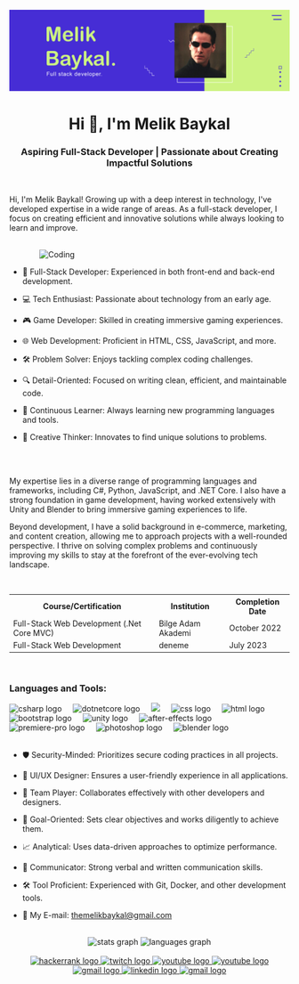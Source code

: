 ![Melik Baykal kopya](https://github.com/MelikBaykal/MelikBaykal/blob/78d9aff0baca10bc31b1e9d34bfd7cc098dd7fbb/Images/Banner.png)

<h1 align="center">Hi 👋, I'm Melik Baykal</h1>
<h3 align="center">Aspiring Full-Stack Developer | Passionate about Creating Impactful Solutions</h3>
<br>
<p>Hi, I'm Melik Baykal! Growing up with a deep interest in technology, I've developed expertise in a wide range of areas. As a full-stack developer, I focus on creating efficient and innovative solutions while always looking to learn and improve. </p>
<br>
<img align="right" alt="Coding" width="450" src="https://user-images.githubusercontent.com/76618468/182401596-c099a3e0-feb7-4eaf-aa10-67c454f1524b.png">
<br>

- 🚀 Full-Stack Developer: Experienced in both front-end and back-end development.

- 💻 Tech Enthusiast: Passionate about technology from an early age.

- 🎮 Game Developer: Skilled in creating immersive gaming experiences.

- 🌐 Web Development: Proficient in HTML, CSS, JavaScript, and more.

- 🛠️ Problem Solver: Enjoys tackling complex coding challenges.

- 🔍 Detail-Oriented: Focused on writing clean, efficient, and maintainable code.

- 🌱 Continuous Learner: Always learning new programming languages and tools.

- 🧠 Creative Thinker: Innovates to find unique solutions to problems.

<br><br>

<p>My expertise lies in a diverse range of programming languages and frameworks, including C#, Python, JavaScript, and .NET Core. I also have a strong foundation in game development, having worked extensively with Unity and Blender to bring immersive gaming experiences to life.

Beyond development, I have a solid background in e-commerce, marketing, and content creation, allowing me to approach projects with a well-rounded perspective. I thrive on solving complex problems and continuously improving my skills to stay at the forefront of the ever-evolving tech landscape.</p>

<br>

<table >
  <tr>
    <th>Course/Certification</th>
    <th>Institution</th>
    <th>Completion Date</th>
  </tr>
  <tr>
    <td>Full-Stack Web Development (.Net Core MVC)</td>
    <td>Bilge Adam Akademi</td>
    <td>October 2022</td>
  </tr>
  <tr>
    <td>Full-Stack Web Development</td>
    <td>deneme</td>
    <td>July 2023</td>
  </tr>
</table>

<br>

<h3>Languages and Tools:</h3>
<div align="left">
  <img src="https://cdn.jsdelivr.net/gh/devicons/devicon/icons/csharp/csharp-original.svg" height="40" alt="csharp logo"  />
  <img width="12" />
  <img src="https://cdn.jsdelivr.net/gh/devicons/devicon@latest/icons/dotnetcore/dotnetcore-original.svg" height="40" alt="dotnetcore logo" />
  <img width="12" />
  <img src="https://cdn.jsdelivr.net/gh/devicons/devicon@latest/icons/microsoftsqlserver/microsoftsqlserver-original.svg" height="40 alt="sql logo" />
  <img width="12" />
  <img src="https://cdn.jsdelivr.net/gh/devicons/devicon@latest/icons/css3/css3-original.svg" height="40" alt="css logo" />
  <img width="12" />
  <img src="https://cdn.jsdelivr.net/gh/devicons/devicon@latest/icons/html5/html5-original.svg" height="40" alt="html logo" />
  <img width="12" />
  <img src="https://cdn.jsdelivr.net/gh/devicons/devicon@latest/icons/bootstrap/bootstrap-original.svg" height="40" alt="bootstrap logo" />
  <img width="12" />
  <img src="https://cdn.jsdelivr.net/gh/devicons/devicon@latest/icons/unity/unity-original.svg" height="40" alt="unity logo" />
  <img width="12" />
  <img src="https://cdn.jsdelivr.net/gh/devicons/devicon@latest/icons/aftereffects/aftereffects-original.svg" height="40" alt="after-effects logo" />
  <img width="12" />
  <img src="https://cdn.jsdelivr.net/gh/devicons/devicon@latest/icons/premierepro/premierepro-original.svg" height="40" alt="premiere-pro logo" />
  <img width="12" />
  <img src="https://cdn.jsdelivr.net/gh/devicons/devicon@latest/icons/photoshop/photoshop-original.svg" height="40" alt="photoshop logo" />
  <img width="12" />
  <img src="https://cdn.jsdelivr.net/gh/devicons/devicon@latest/icons/blender/blender-original.svg" height="40" alt="blender logo" />
</div>

<br>

- 🛡️ Security-Minded: Prioritizes secure coding practices in all projects.

- 🎨 UI/UX Designer: Ensures a user-friendly experience in all applications.

- 🧩 Team Player: Collaborates effectively with other developers and designers.

- 🎯 Goal-Oriented: Sets clear objectives and works diligently to achieve them.

- 📈 Analytical: Uses data-driven approaches to optimize performance.

- 🤝 Communicator: Strong verbal and written communication skills.

- 🛠️ Tool Proficient: Experienced with Git, Docker, and other development tools.

- 📩 My E-mail: themelikbaykal@gmail.com

<br>

<div align="center">
  <img src="https://github-readme-stats.vercel.app/api?username=MelikBaykal&hide_title=false&hide_rank=false&show_icons=true&include_all_commits=true&count_private=true&disable_animations=false&theme=dracula&locale=en&hide_border=false&order=1" height="150" alt="stats graph"  />
  <img src="https://github-readme-stats.vercel.app/api/top-langs?username=MelikBaykal&locale=en&hide_title=false&layout=compact&card_width=320&langs_count=5&theme=dracula&hide_border=false&order=2" height="150" alt="languages graph"  />
</div>

<br>

<div align="center">
  <a href="https://www.hackerrank.com/profile/themelikbaykal">
    <img src="https://img.shields.io/static/v1?message=Hackerrank&logo=hackerrank&label=&color=151B25&logoColor=white&labelColor=&style=for-the-badge" height="35" alt="hackerrank logo"  />
  </a>
  <a href="https://leetcode.com/u/TheMelik/">
    <img src="https://img.shields.io/static/v1?message=Leetcode&logo=leetcode&label=&color=FFA116&logoColor=white&labelColor=&style=for-the-badge" height="35" alt="twitch logo"  />
  </a>
  <a href="https://www.youtube.com/@themelik">
    <img src="https://img.shields.io/static/v1?message=Youtube&logo=youtube&label=&color=FF0000&logoColor=white&labelColor=&style=for-the-badge" height="35" alt="youtube logo"  />
  </a>
  <a href="https://x.com/TheMelikMotion">
    <img src="https://img.shields.io/static/v1?message=Twitter&logo=x&label=&color=000000&logoColor=white&labelColor=&style=for-the-badge" height="35" alt="youtube logo"  />
  </a>
  <a href="https://www.behance.net/melikbaykal1">
    <img src="https://img.shields.io/static/v1?message=Behance&logo=behance&label=&color=0057FF&logoColor=white&labelColor=&style=for-the-badge" height="35" alt="gmail logo"  />
  </a>
  <a href="https://www.linkedin.com/in/melik-baykal-2a130030a/">
    <img src="https://img.shields.io/static/v1?message=LinkedIn&logo=linkedin&label=&color=0077B5&logoColor=white&labelColor=&style=for-the-badge" height="35" alt="linkedin logo"  />
  </a>
  <a href="themelikbaykal@gmail.com">
    <img src="https://img.shields.io/static/v1?message=Gmail&logo=gmail&label=&color=D14836&logoColor=white&labelColor=&style=for-the-badge" height="35" alt="gmail logo"  />
  </a>
</div>
